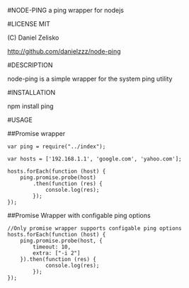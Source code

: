 #NODE-PING
a ping wrapper for nodejs

#LICENSE MIT

(C) Daniel Zelisko

http://github.com/danielzzz/node-ping

#DESCRIPTION

node-ping is a simple wrapper for the system ping utility

#INSTALLATION

npm install ping

#USAGE

##Promise wrapper

    var ping = require("../index");

    var hosts = ['192.168.1.1', 'google.com', 'yahoo.com'];

    hosts.forEach(function (host) {
        ping.promise.probe(host)
            .then(function (res) {
                console.log(res);
            });
    });

##Promise Wrapper with configable ping options

    //Only promise wrapper supports configable ping options
    hosts.forEach(function (host) {
        ping.promise.probe(host, {
            timeout: 10,
            extra: ["-i 2"]
        }).then(function (res) {
                console.log(res);
            });
    });


